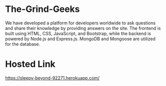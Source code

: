 # The-Grind-Geeks
We have developed a platform for developers worldwide to ask questions and share their knowledge by providing answers on the site. The frontend is built using HTML, CSS, JavaScript, and Bootstrap, while the backend is powered by Node.js and Express.js. MongoDB and Mongoose are utilized for the database.

# Hosted Link
https://sleepy-beyond-92271.herokuapp.com/
